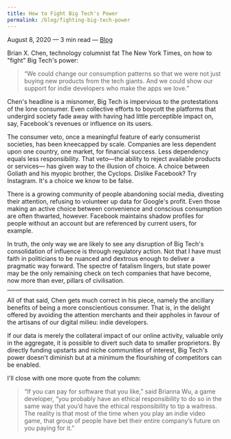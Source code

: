 ```yaml
---
title: How to Fight Big Tech's Power
permalink: /blog/fighting-big-tech-power
---
```

August 8, 2020 — 3 min read — <a class="internal-link" href="/blog">Blog</a>


Brian X. Chen, technology columnist fat The New York Times, on how to "fight" Big Tech's power:

> “We could change our consumption patterns so that we were not just buying new products from the tech giants. And we could show our support for indie developers who make the apps we love.”

Chen's headline is a misnomer, Big Tech is impervious to the protestations of the lone consumer. Even collective efforts to boycott the platforms that undergird society fade away with having had little perceptible impact on, say, Facebook's revenues or influence on its users.

The consumer veto, once a meaningful feature of early consumerist societies, has been kneecapped by scale. Companies are less dependent upon one country, one market, for financial success. Less dependency equals less responsibility. That veto—the ability to reject available products or services— has given way to the illusion of choice. A choice between Goliath and his myopic brother, the Cyclops. Dislike Facebook? Try Instagram. It's a choice we know to be false.

There is a growing community of people abandoning social media, divesting their attention, refusing to volunteer up data for Google's profit. Even those making an active choice between convenience and conscious consumption are often thwarted, however. Facebook maintains shadow profiles for people without an account but are referenced by current users, for example.

In truth, the only way we are likely to see any disruption of Big Tech's consolidation of influence is through regulatory action. Not that I have must faith in politicians to be nuanced and dextrous enough to deliver a pragmatic way forward. The spectre of fatalism lingers, but state power may be the only remaining check on tech companies that have become, now more than ever, pillars of civilisation.

---

All of that said, Chen gets much correct in his piece, namely the ancillary benefits of being a more conscientious consumer. That is, in the delight offered by avoiding the attention merchants and their appholes in favour of the artisans of our digital milieu: indie developers.

If our data is merely the collateral impact of our online activity, valuable only in the aggregate, it is possible to divert such data to smaller proprietors. By directly funding upstarts and niche communities of interest, Big Tech's power doesn't diminish but at a minimum the flourishing of competitors can be enabled.

I'll close with one more quote from the column:

> “If you can pay for software that you like,” said Brianna Wu, a game developer, “you probably have an ethical responsibility to do so in the same way that you’d have the ethical responsibility to tip a waitress. The reality is that most of the time when you play an indie video game, that group of people have bet their entire company’s future on you paying for it.”
